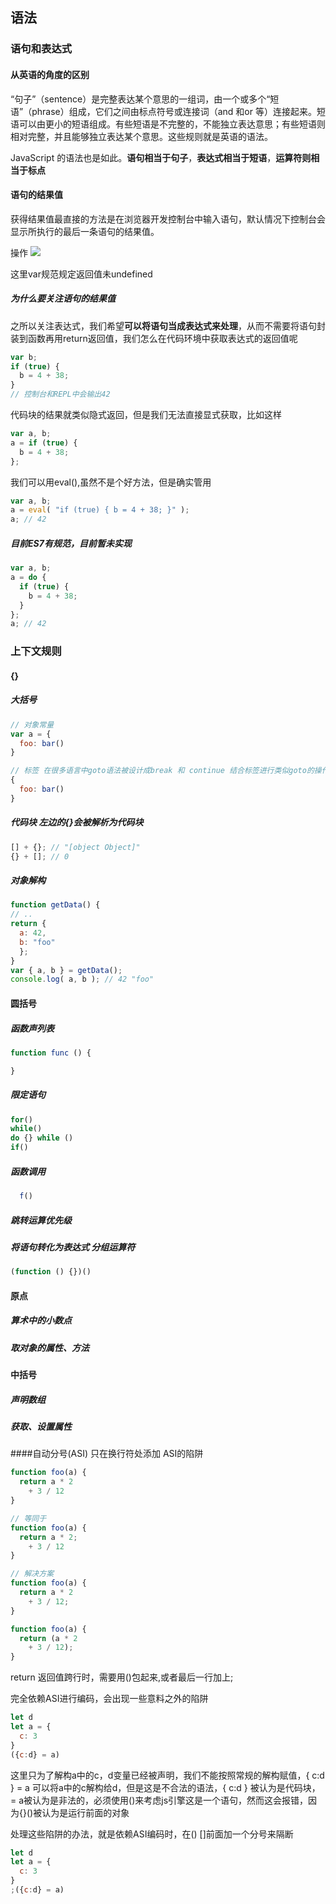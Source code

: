 ## 语法

### 语句和表达式

#### 从英语的角度的区别

“句子”（sentence）是完整表达某个意思的一组词，由一个或多个“短语”（phrase）组成，它们之间由标点符号或连接词（and 和or 等）连接起来。短语可以由更小的短语组成。有些短语是不完整的，不能独立表达意思；有些短语则相对完整，并且能够独立表达某个意思。这些规则就是英语的语法。

JavaScript 的语法也是如此。**语句相当于句子**，**表达式相当于短语**，**运算符则相当于标点**



#### 语句的结果值
获得结果值最直接的方法是在浏览器开发控制台中输入语句，默认情况下控制台会显示所执行的最后一条语句的结果值。

操作
![](https://img2018.cnblogs.com/blog/1361028/201903/1361028-20190320125100907-1015272149.png)

这里var规范规定返回值未undefined

##### 为什么要关注语句的结果值

之所以关注表达式，我们希望**可以将语句当成表达式来处理**，从而不需要将语句封装到函数再用return返回值，我们怎么在代码环境中获取表达式的返回值呢
```js
var b;
if (true) {
  b = 4 + 38;
}
// 控制台和REPL中会输出42
```
代码块的结果就类似隐式返回，但是我们无法直接显式获取，比如这样
```js
var a, b;
a = if (true) {
  b = 4 + 38;
};
```
我们可以用eval(),虽然不是个好方法，但是确实管用
```js
var a, b;
a = eval( "if (true) { b = 4 + 38; }" );
a; // 42
```
##### 目前ES7有规范，目前暂未实现
```js
var a, b;
a = do {
  if (true) {
    b = 4 + 38;
  }
};
a; // 42
```

### 上下文规则

#### {} 

##### 大括号
```js
// 对象常量
var a = {
  foo: bar()
}

// 标签 在很多语言中goto语法被设计成break 和 continue 结合标签进行类似goto的操作
{
  foo: bar()
}
```
##### 代码块 左边的{}会被解析为代码块
```js
[] + {}; // "[object Object]"
{} + []; // 0
```
##### 对象解构
```js
function getData() {
// ..
return {
  a: 42,
  b: "foo"
  };
}
var { a, b } = getData();
console.log( a, b ); // 42 "foo"
```

#### 圆括号

##### 函数声列表
```js
function func () {

}
```
##### 限定语句
```js
for() 
while()
do {} while ()
if()
```
##### 函数调用
```js
  f()
```
##### 跳转运算优先级

##### 将语句转化为表达式 分组运算符 
```js
(function () {})()
```

#### 原点

##### 算术中的小数点
##### 取对象的属性、方法

#### 中括号

##### 声明数组

##### 获取、设置属性

##### 

####自动分号(ASI)
只在换行符处添加
ASI的陷阱
```js
function foo(a) {
  return a * 2 
    + 3 / 12
}

// 等同于
function foo(a) {
  return a * 2;
    + 3 / 12
}

// 解决方案
function foo(a) {
  return a * 2
    + 3 / 12;
}

function foo(a) {
  return (a * 2
    + 3 / 12);
}
```
return 返回值跨行时，需要用()包起来,或者最后一行加上;

完全依赖ASI进行编码，会出现一些意料之外的陷阱
```js
let d 
let a = {
  c: 3
}
({c:d} = a)
```
这里只为了解构a中的c，d变量已经被声明，我们不能按照常规的解构赋值，{ c:d } = a 可以将a中的c解构给d，但是这是不合法的语法，{ c:d } 被认为是代码块，= a被认为是非法的，必须使用()来考虑js引擎这是一个语句，然而这会报错，因为{}()被认为是运行前面的对象

处理这些陷阱的办法，就是依赖ASI编码时，在() []前面加一个分号来隔断
```js
let d 
let a = {
  c: 3
}
;({c:d} = a)
```